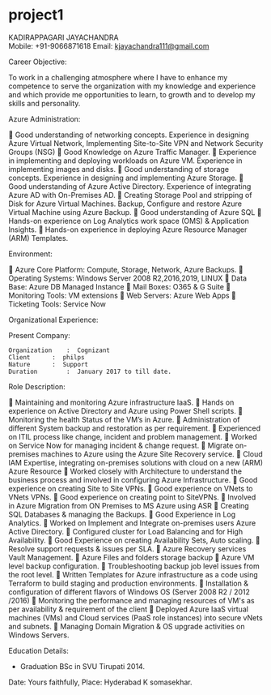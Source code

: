 # project1
KADIRAPPAGARI  JAYACHANDRA                                                                                                              
 Mobile: +91-9066871618
 Email: kjayachandra111@gmail.com



Career Objective:
			
To work in a challenging atmosphere where I have to enhance my competence to serve the organization with my knowledge and experience and which provide me opportunities to learn, to growth and to develop my skills and personality.

Azure Administration:

	Good understanding of networking concepts. Experience in designing Azure Virtual Network, Implementing Site-to-Site VPN and Network Security Groups (NSG)
	Good Knowledge on Azure Traffic Manager.
	Experience in implementing and deploying workloads on Azure VM. Experience in implementing images and disks.
	Good understanding of storage concepts. Experience in designing and implementing Azure Storage.
	Good understanding of Azure Active Directory. Experience of integrating Azure AD with On-Premises AD.
	Creating Storage Pool and stripping of Disk for Azure Virtual Machines. Backup, Configure and restore Azure Virtual Machine using Azure Backup.
	Good understanding of Azure SQL
	Hands-on experience on Log Analytics work space (OMS) & Application Insights.
	Hands-on experience in deploying Azure Resource Manager (ARM) Templates.

Environment:

	Azure Core Platform: Compute, Storage, Network, Azure Backups.
	Operating Systems: Windows Server 2008 R2,2016,2019, LINUX
	Data Base: Azure DB Managed Instance
	Mail Boxes: O365 & G Suite
	Monitoring Tools: VM extensions
	Web Servers: Azure Web Apps
	Ticketing Tools: Service Now

Organizational Experience:

Present Company:

    Organization	:  Cognizant
    Client		:  philps
    Nature		:  Support
    Duration		:  January 2017 to till date.





Role Description:

	Maintaining and monitoring Azure infrastructure IaaS.
	Hands on experience on Active Directory and Azure using Power Shell scripts.
	Monitoring the health Status of the VM’s in Azure.
	Administration of different System backup and restoration as per requirement.
	Experienced on ITIL process like change, incident and problem management.
	Worked on Service Now for managing incident & change request.
	Migrate on-premises machines to Azure using the Azure Site Recovery service.
	Cloud IAM Expertise, integrating on-premises solutions with cloud on a new (ARM) Azure Resource
	Worked closely with Architecture to understand the business process and involved in configuring Azure Infrastructure.
	Good experience on creating Site to Site VPNs.
	Good experience on VNets to VNets VPNs.
	Good experience on creating point to SiteVPNs.
	Involved in Azure Migration from ON Premises to MS Azure using ASR
	Creating SQL Databases & managing the Backups.
	Good Experience in Log Analytics.
	Worked on Implement and Integrate on-premises users Azure Active Directory.
	Configured cluster for Load Balancing and for High Availability.
	Good Experience on creating Availability Sets, Auto scaling.
	Resolve support requests & issues per SLA.
	Azure Recovery services Vault Management.
	Azure Files and folders storage backup
	Azure VM level backup configuration.
	Troubleshooting backup job level issues from the root level.
	Written Templates for Azure infrastructure as a code using Terraform to build staging and production environments.
	Installation & configuration of different flavors of Windows OS (Server 2008 R2 / 2012 /2016)
	Monitoring the performance and managing resources of VM's as per availability & requirement of the client
	Deployed Azure IaaS virtual machines (VMs) and Cloud services (PaaS role instances) into secure vNets and subnets.
	Managing Domain Migration & OS upgrade activities on Windows Servers.




Education Details:

*	Graduation BSc in SVU Tirupati 2014.


Date:                                                                                       Yours faithfully,                                                                                       Place: Hyderabad                                                                      K somasekhar.


